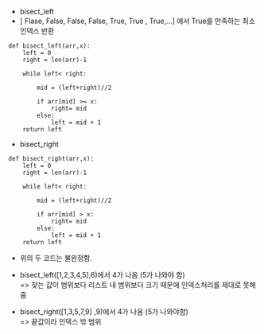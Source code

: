 
- bisect_left
- \[ Flase, False, False, False, True, True , True,...] 에서 True를 만족하는 최소 인덱스 반환
```
def bisect_left(arr,x):
    left = 0
    right = len(arr)-1
    
    while left< right:
        
        mid = (left+right)//2
        
        if arr[mid] >= x:
            right= mid
        else:
            left = mid + 1
    return left
```

- bisect_right

```
def bisect_right(arr,x):
    left = 0
    right = len(arr)-1
    
    while left< right:
        
        mid = (left+right)//2
        
        if arr[mid] > x:
            right= mid
        else:
            left = mid + 1
    return left
```

- 위의 두 코드는 불완정함.  
- bisect_left(\[1,2,3,4,5],6)에서 4가 나옴 (5가 나와야 함)  
=> 찾는 값이 범위보다 리스트 내 범위보다 크기 때문에 인덱스처리를 제대로 못해줌

- bisect_right(\[1,3,5,7,9] ,9)에서 4가 나옴 (5가 나와야함)  
=> 끝값이라 인덱스 밖 범위
